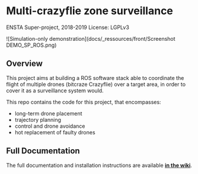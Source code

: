 # Multi-crazyflie zone surveillance
ENSTA Super-project, 2018-2019
License: LGPLv3

![Simulation-only demonstration](docs/_ressources/front/Screenshot DEMO_SP_ROS.png)

## Overview

This project aims at building a ROS software stack able to coordinate the flight of multiple drones (bitcraze Crazyflie) over a target area, in order to cover it as a surveillance system would. 

This repo contains the code for this project, that encompasses:
- long-term drone placement
- trajectory planning
- control and drone avoidance
- hot replacement of faulty drones

## Full Documentation

The full documentation and installation instructions are available [**in the wiki**](https://github.com/Arpafaucon/sp/wiki).
